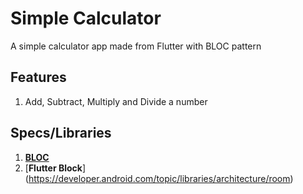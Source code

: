 # Simple Calculator

A simple calculator app made from Flutter with BLOC pattern

## Features

1. Add, Subtract, Multiply and Divide a number

## Specs/Libraries

1. [**BLOC**](https://github.com/felangel/bloc/tree/master/packages/bloc)
2. [**Flutter Block**] (https://developer.android.com/topic/libraries/architecture/room)
